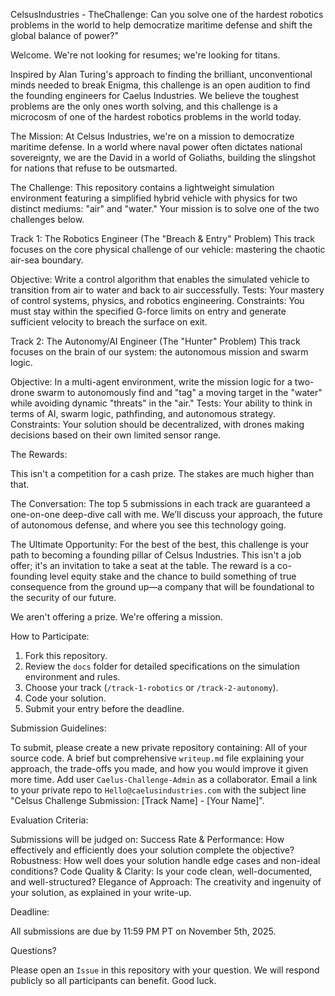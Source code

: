 CelsusIndustries - TheChallenge:
Can you solve one of the hardest robotics problems in the world to help democratize maritime defense and shift the global balance of power?"

Welcome. We're not looking for resumes; we're looking for titans.

Inspired by Alan Turing's approach to finding the brilliant, unconventional minds needed to break Enigma, this challenge is an open audition to find the founding engineers for Caelus Industries. We believe the toughest problems are the only ones worth solving, and this challenge is a microcosm of one of the hardest robotics problems in the world today.

The Mission: 
At Celsus Industries, we're on a mission to democratize maritime defense. In a world where naval power often dictates national sovereignty, we are the David in a world of Goliaths, building the slingshot for nations that refuse to be outsmarted.

The Challenge: 
This repository contains a lightweight simulation environment featuring a simplified hybrid vehicle with physics for two distinct mediums: "air" and "water." Your mission is to solve one of the two challenges below.

Track 1: The Robotics Engineer (The "Breach & Entry" Problem)
This track focuses on the core physical challenge of our vehicle: mastering the chaotic air-sea boundary.

Objective: Write a control algorithm that enables the simulated vehicle to transition from air to water and back to air successfully.
Tests: Your mastery of control systems, physics, and robotics engineering.
Constraints: You must stay within the specified G-force limits on entry and generate sufficient velocity to breach the surface on exit.

Track 2: The Autonomy/AI Engineer (The "Hunter" Problem)
This track focuses on the brain of our system: the autonomous mission and swarm logic.

Objective: In a multi-agent environment, write the mission logic for a two-drone swarm to autonomously find and "tag" a moving target in the "water" while avoiding dynamic "threats" in the "air."
Tests: Your ability to think in terms of AI, swarm logic, pathfinding, and autonomous strategy.
Constraints: Your solution should be decentralized, with drones making decisions based on their own limited sensor range.

The Rewards: 

This isn't a competition for a cash prize. The stakes are much higher than that.

The Conversation: The top 5 submissions in each track are guaranteed a one-on-one deep-dive call with me. We’ll discuss your approach, the future of autonomous defense, and where you see this technology going.

The Ultimate Opportunity: For the best of the best, this challenge is your path to becoming a founding pillar of Celsus Industries. This isn't a job offer; it's an invitation to take a seat at the table. The reward is a co-founding level equity stake and the chance to build something of true consequence from the ground up—a company that will be foundational to the security of our future.

We aren't offering a prize. We're offering a mission.

How to Participate:

1.  Fork this repository.
2.  Review the `docs` folder for detailed specifications on the simulation environment and rules.
3.  Choose your track (`/track-1-robotics` or `/track-2-autonomy`).
4.  Code your solution.
5.  Submit your entry before the deadline.

Submission Guidelines:

To submit, please create a new private repository containing:
All of your source code.
A brief but comprehensive `writeup.md` file explaining your approach, the trade-offs you made, and how you would improve it given more time.
Add user `Caelus-Challenge-Admin` as a collaborator.
Email a link to your private repo to `Hello@caelusindustries.com` with the subject line "Celsus Challenge Submission: [Track Name] - [Your Name]".

Evaluation Criteria:

Submissions will be judged on:
Success Rate & Performance: How effectively and efficiently does your solution complete the objective?
Robustness: How well does your solution handle edge cases and non-ideal conditions?
Code Quality & Clarity: Is your code clean, well-documented, and well-structured?
Elegance of Approach: The creativity and ingenuity of your solution, as explained in your write-up.

Deadline:

All submissions are due by 11:59 PM PT on November 5th, 2025.

Questions?

Please open an `Issue` in this repository with your question. We will respond publicly so all participants can benefit. Good luck.

